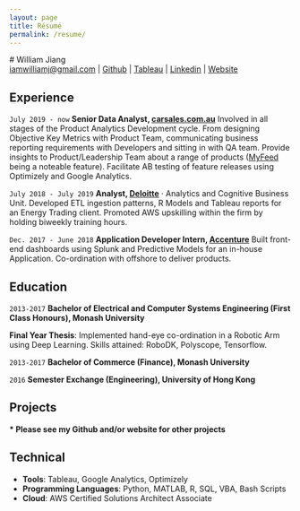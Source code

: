 ```yaml
---
layout: page
title: Résumé
permalink: /resume/
---
```

<link rel="canonical" href="{{ site.url }}{{ page.url | replace:'index.html',''}}">
# William Jiang

<div id="webaddress">
<a href="mailto:iamwilliamj@gmail.com">iamwilliamj@gmail.com</a>
|
<i class="fa fa-github"></i> <a href="http://github.com/wjia26" target="_blank">Github</a>
|
<i class="fa fa-github"></i> <a href="https://public.tableau.com/profile/william8331#!" target="_blank">Tableau</a>
|
<i class="fa fa-github"></i> <a href="https://www.linkedin.com/in/iamwilliamj/" target="_blank">Linkedin</a>
|
<i class="fa fa-github"></i> <a href="https://iamwilliamj.com" target="_blank">Website</a>
<!-- |
<i class="fa fa-github"></i> <a href="/assets/CV.pdf" target="_blank">Download as PDF</a> -->
</div>


## Experience

`July 2019 - now`
__Senior Data Analyst, [carsales.com.au](https://www.carsales.com.au)__ Involved in all stages of the Product Analytics Development cycle. From designing Objective Key Metrics with Product Team, communicating business reporting requirements with Developers and sitting in with QA team. Provide insights to Product/Leadership Team about a range of products ([MyFeed](https://www.adnews.com.au/news/carsales-adds-story-feature-to-app-for-advertisers) being a noteable feature). Facilitate AB testing of feature releases using Optimizely and Google Analytics.

`July 2018 - July 2019`
__Analyst, [Deloitte](https://www2.deloitte.com/global/en/pages/strategy-operations/solutions/analytics-and-cognitive.html)__ · Analytics and Cognitive Business Unit. Developed ETL ingestion patterns, R Models and Tableau reports for an Energy Trading client. Promoted AWS upskilling within the firm by holding biweekly training hours. 

`Dec. 2017 - June 2018`
__Application Developer Intern, [Accenture](https://www.accenture.com/au-en)__ Built front-end dashboards using Splunk and Predictive Models for an in-house Application. Co-ordination with offshore to deliver products.


## Education

`2013-2017`
__Bachelor of Electrical and Computer Systems Engineering (First Class Honours), Monash University__

__Final Year Thesis__: Implemented hand-eye co-ordination in a Robotic Arm using Deep Learning. Skills attained: RoboDK, Polyscope,
Tensorflow.

`2013-2017`
__Bachelor of Commerce (Finance), Monash University__

`2016`
__Semester Exchange (Engineering), University of Hong Kong__


## Projects



__* Please see my Github and/or website for other projects__

## Technical

*  **Tools**: Tableau, Google Analytics, Optimizely
* **Programming Languages**: Python, MATLAB, R, SQL, VBA, Bash Scripts
* **Cloud**: AWS Certified Solutions Architect Associate


